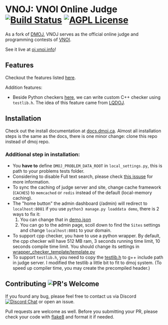 # VNOJ: VNOI Online Judge [![Build Status](https://github.com/VNOI-Admin/OJ/workflows/build/badge.svg)](https://github.com/VNOI-Admin/OJ/actions/) [![AGPL License](https://img.shields.io/badge/license-AGPLv3.0-blue.svg)](http://www.gnu.org/licenses/agpl-3.0) 

As a fork of [DMOJ](https://github.com/DMOJ/online-judge), VNOJ serves as the official online judge and programming contests of [VNOI](https://vnoi.info/). 


See it live at [oj.vnoi.info](http://oj.vnoi.info/)!

## Features
Checkout the features listed [here](https://github.com/DMOJ/online-judge#features).

Addition features:
- Beside Python checkers [here](https://docs.dmoj.ca/#/problem_format/custom_checkers), we can write custom C++ checker using `testlib.h`. The idea of this feature came from [LQDOJ](https://github.com/LQDJudge/online-judge).

## Installation
Check out the install documentation at [docs.dmoj.ca](https://docs.dmoj.ca/#/site/installation). Almost all installation steps is the same as the docs, there is one minor change: clone this repo instead of dmoj repo.

### Additional step in installation:
- You **have to** define `DMOJ_PROBLEM_DATA_ROOT` in `local_settings.py`, this is path to your problems tests folder.
- Considering to disable Full text search, please check [this issuse](https://github.com/VNOI-Admin/OJ/issues/4) for more information.
- To sync the caching of judge server and site, change cache framework (`CACHES`) to `memcached` or `redis` instead of the default (local-memory caching).
- The "home button" the admin dashboard (/admin) will redirect to `localhost:8081` if you use `python3 manage.py loaddata demo`, there is 2 ways to fix it: 
    1. You can change that in [demo.json](judge/fixtures/demo.json)
    2. You can go to the admin page, scoll down to find the `Sites` settings and change `localhost:8081` to your domain.
- To support cpp checker, you have to use a python wrapper. By default, the cpp checker will have 512 MB ram, 3 seconds running time limit, 10 seconds compile time limit. You should change its settings in [wrapper_checker_template/template.py](wrapper_checker_template/template.py) 
- To support `testlib.h`, you need to copy the [testlib.h](wrapper_checker_template/testlib.h) to g++ include path in judge server. I modified the testlib a little bit to fit to dmoj system. (To speed up compiler time, you may create the precompiled header.)

## Contributing ![PR's Welcome](https://img.shields.io/badge/PRs-welcome-brightgreen.svg?style=flat)
If you found any bug, please feel free to contact us via Discord [![Discord Chat](https://img.shields.io/discord/660930260405190688.svg)](https://discord.gg/660930260405190688) or open an issue. 

Pull requests are welcome as well. Before you submitting your PR, please check your code with [flake8](https://flake8.pycqa.org/en/latest/) and format it if needed. 